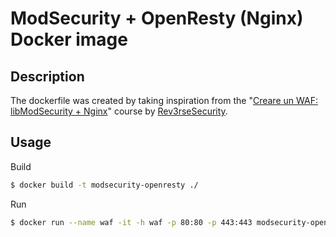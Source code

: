 # **ModSecurity** + OpenResty **(Nginx)** Docker image

## Description
The dockerfile was created by taking inspiration from the "[Creare un WAF: libModSecurity + Nginx](https://github.com/Rev3rseSecurity/libModSecurity)" course by [Rev3rseSecurity](https://github.com/Rev3rseSecurity).


## Usage

Build

```bash
$ docker build -t modsecurity-openresty ./
```

Run
```bash
$ docker run --name waf -it -h waf -p 80:80 -p 443:443 modsecurity-openresty /bin/bash
```